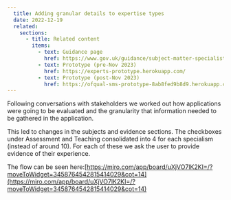 ```yaml
---
  title: Adding granular details to expertise types
  date: 2022-12-19
  related:
    sections:
      - title: Related content
        items:
          - text: Guidance page
            href: https://www.gov.uk/guidance/subject-matter-specialists-for-ofqual
          - text: Prototype (pre-Nov 2023)
            href: https://experts-prototype.herokuapp.com/
          - text: Prototype (post-Nov 2023)
            href: https://ofqual-sms-prototype-8ab8fed9b8d9.herokuapp.com/
---
```


Following conversations with stakeholders we worked out how applications were going to be evaluated and the granularity that information needed to be gathered in the application. 

This led to changes in the subjects and evidence sections. 
The checkboxes under Assessment and Teaching consolidated into 4 for each specialism (instead of around 10). For each of these we ask the user to provide evidence of their experience. 

The flow can be seen here:[https://miro.com/app/board/uXjVO7lK2KI=/?moveToWidget=3458764542815414029&cot=14](https://miro.com/app/board/uXjVO7lK2KI=/?moveToWidget=3458764542815414029&cot=14) 